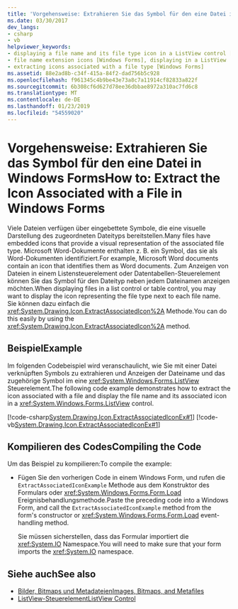 ```yaml
---
title: 'Vorgehensweise: Extrahieren Sie das Symbol für den eine Datei in Windows Forms'
ms.date: 03/30/2017
dev_langs:
- csharp
- vb
helpviewer_keywords:
- displaying a file name and its file type icon in a ListView control [Windows Forms]
- file name extension icons [Windows Forms], displaying in a ListView
- extracting icons associated with a file type [Windows Forms]
ms.assetid: 88e2ad8b-c34f-415a-84f2-dad756b5c928
ms.openlocfilehash: f961345c4b9be43e73a8c7a11914cf82833a822f
ms.sourcegitcommit: 6b308cf6d627d78ee36dbbae8972a310ac7fd6c8
ms.translationtype: MT
ms.contentlocale: de-DE
ms.lasthandoff: 01/23/2019
ms.locfileid: "54559020"
---
```

# <a name="how-to-extract-the-icon-associated-with-a-file-in-windows-forms"></a><span data-ttu-id="7e7ca-102">Vorgehensweise: Extrahieren Sie das Symbol für den eine Datei in Windows Forms</span><span class="sxs-lookup"><span data-stu-id="7e7ca-102">How to: Extract the Icon Associated with a File in Windows Forms</span></span>
<span data-ttu-id="7e7ca-103">Viele Dateien verfügen über eingebettete Symbole, die eine visuelle Darstellung des zugeordneten Dateityps bereitstellen.</span><span class="sxs-lookup"><span data-stu-id="7e7ca-103">Many files have embedded icons that provide a visual representation of the associated file type.</span></span> <span data-ttu-id="7e7ca-104">Microsoft Word-Dokumente enthalten z. B. ein Symbol, das sie als Word-Dokumenten identifiziert.</span><span class="sxs-lookup"><span data-stu-id="7e7ca-104">For example, Microsoft Word documents contain an icon that identifies them as Word documents.</span></span> <span data-ttu-id="7e7ca-105">Zum Anzeigen von Dateien in einem Listensteuerelement oder Datentabellen-Steuerelement können Sie das Symbol für den Dateityp neben jedem Dateinamen anzeigen möchten.</span><span class="sxs-lookup"><span data-stu-id="7e7ca-105">When displaying files in a list control or table control, you may want to display the icon representing the file type next to each file name.</span></span> <span data-ttu-id="7e7ca-106">Sie können dazu einfach die <xref:System.Drawing.Icon.ExtractAssociatedIcon%2A> Methode.</span><span class="sxs-lookup"><span data-stu-id="7e7ca-106">You can do this easily by using the <xref:System.Drawing.Icon.ExtractAssociatedIcon%2A> method.</span></span>  
  
## <a name="example"></a><span data-ttu-id="7e7ca-107">Beispiel</span><span class="sxs-lookup"><span data-stu-id="7e7ca-107">Example</span></span>  
 <span data-ttu-id="7e7ca-108">Im folgenden Codebeispiel wird veranschaulicht, wie Sie mit einer Datei verknüpften Symbols zu extrahieren und Anzeigen der Dateiname und das zugehörige Symbol im eine <xref:System.Windows.Forms.ListView> Steuerelement.</span><span class="sxs-lookup"><span data-stu-id="7e7ca-108">The following code example demonstrates how to extract the icon associated with a file and display the file name and its associated icon in a <xref:System.Windows.Forms.ListView> control.</span></span>  
  
 [!code-csharp[System.Drawing.Icon.ExtractAssociatedIconEx#1](../../../../samples/snippets/csharp/VS_Snippets_Winforms/System.Drawing.Icon.ExtractAssociatedIconEx/CS/Form1.cs#1)]
 [!code-vb[System.Drawing.Icon.ExtractAssociatedIconEx#1](../../../../samples/snippets/visualbasic/VS_Snippets_Winforms/System.Drawing.Icon.ExtractAssociatedIconEx/VB/Form1.vb#1)]  
  
## <a name="compiling-the-code"></a><span data-ttu-id="7e7ca-109">Kompilieren des Codes</span><span class="sxs-lookup"><span data-stu-id="7e7ca-109">Compiling the Code</span></span>  
 <span data-ttu-id="7e7ca-110">Um das Beispiel zu kompilieren:</span><span class="sxs-lookup"><span data-stu-id="7e7ca-110">To compile the example:</span></span>  
  
-   <span data-ttu-id="7e7ca-111">Fügen Sie den vorherigen Code in einem Windows Form, und rufen die `ExtractAssociatedIconExample` Methode aus dem Konstruktor des Formulars oder <xref:System.Windows.Forms.Form.Load> Ereignisbehandlungsmethode.</span><span class="sxs-lookup"><span data-stu-id="7e7ca-111">Paste the preceding code into a Windows Form, and call the `ExtractAssociatedIconExample` method from the form's constructor or <xref:System.Windows.Forms.Form.Load> event-handling method.</span></span>  
  
     <span data-ttu-id="7e7ca-112">Sie müssen sicherstellen, dass das Formular importiert die <xref:System.IO> Namespace.</span><span class="sxs-lookup"><span data-stu-id="7e7ca-112">You will need to make sure that your form imports the <xref:System.IO> namespace.</span></span>  
  
## <a name="see-also"></a><span data-ttu-id="7e7ca-113">Siehe auch</span><span class="sxs-lookup"><span data-stu-id="7e7ca-113">See also</span></span>
- [<span data-ttu-id="7e7ca-114">Bilder, Bitmaps und Metadateien</span><span class="sxs-lookup"><span data-stu-id="7e7ca-114">Images, Bitmaps, and Metafiles</span></span>](../../../../docs/framework/winforms/advanced/images-bitmaps-and-metafiles.md)
- [<span data-ttu-id="7e7ca-115">ListView-Steuerelement</span><span class="sxs-lookup"><span data-stu-id="7e7ca-115">ListView Control</span></span>](../../../../docs/framework/winforms/controls/listview-control-windows-forms.md)
